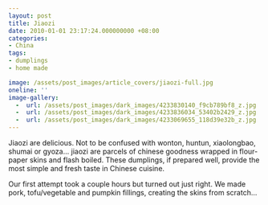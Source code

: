 ```yaml
---
layout: post
title: Jiaozi
date: 2010-01-01 23:17:24.000000000 +08:00
categories:
- China
tags:
- dumplings
- home made

image: /assets/post_images/article_covers/jiaozi-full.jpg
oneline: ''
image-gallery:
  -  url: /assets/post_images/dark_images/4233830140_f9cb789bf8_z.jpg
  -  url: /assets/post_images/dark_images/4233836034_53402b2429_z.jpg
  -  url: /assets/post_images/dark_images/4233069655_118d39e32b_z.jpg
---
```

Jiaozi are delicious. Not to be confused with wonton, huntun, xiaolongbao, shumai or gyoza... jiaozi are parcels of chinese goodness wrapped in flour-paper skins and flash boiled. These dumplings, if prepared well, provide the most simple and fresh taste in Chinese cuisine.

Our first attempt took a couple hours but turned out just right. We made pork, tofu/vegetable and pumpkin fillings, creating the skins from scratch...

